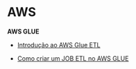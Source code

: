 # AWS

**AWS GLUE**

- [ Introdução ao AWS Glue ETL](https://www.youtube.com/watch?v=z3HeHlWg88M&list=PLw72mMHlCkEJbdM-iuo1PZuJq-KF1KE2F)

- [ Como criar um JOB ETL no AWS GLUE](https://www.youtube.com/watch?v=LUWZs5Icz14&list=PLw72mMHlCkEJbdM-iuo1PZuJq-KF1KE2F&index=3)
